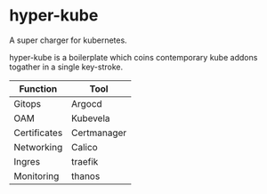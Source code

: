 # hyper-kube
A super charger for kubernetes.

hyper-kube is a boilerplate which coins contemporary kube addons togather in a single key-stroke. 

| Function | Tool|
----------| -- |
| Gitops   | Argocd |
| OAM      | Kubevela |
| Certificates | Certmanager |
| Networking | Calico |
| Ingres | traefik |
| Monitoring | thanos |
